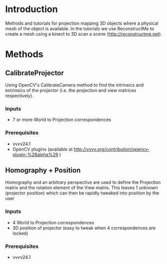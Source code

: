 # Introduction
Methods and tutorials for projection mapping 3D objects where a physical mesh of the object is available. In the tutorials we use ReconstructMe to create a mesh using a kinect to 3D scan a scene (http://reconstructme.net).

# Methods

## CalibrateProjector

Using OpenCV's CalibrateCamera method to find the intrinsics and extrinsics of the projector (i.e. the projection and view matrices respectively).

### Inputs

* 7 or more World to Projection correspondences

### Prerequisites

* vvvv24.1
* OpenCV plugins (available at http://vvvv.org/contribution/opencv-plugin-%28alpha%29 )

## Homography + Position

Homography and an arbitrary perspective are used to define the Projection matrix and the rotation element of the View matrix. This leaves 1 unknown (projector position) which can then be rapidly tweaked into position by the user

### Inputs

* 4 World to Projection correspondences
* 3D position of projector (easy to tweak when 4 correspondences are locked)

### Prerequisites

* vvvv24.1


